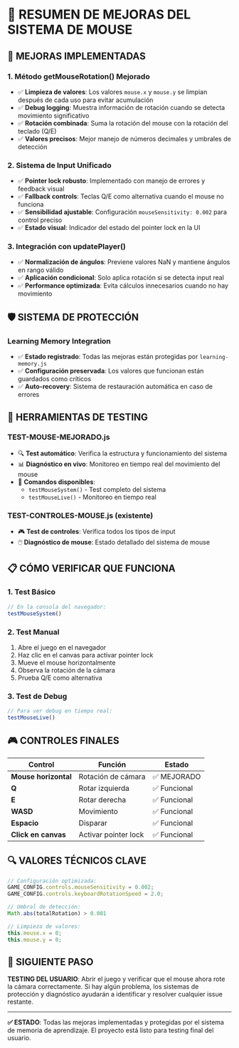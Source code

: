 # 🎯 RESUMEN DE MEJORAS DEL SISTEMA DE MOUSE

## 🔧 MEJORAS IMPLEMENTADAS

### 1. **Método getMouseRotation() Mejorado**
- ✅ **Limpieza de valores**: Los valores `mouse.x` y `mouse.y` se limpian después de cada uso para evitar acumulación
- ✅ **Debug logging**: Muestra información de rotación cuando se detecta movimiento significativo
- ✅ **Rotación combinada**: Suma la rotación del mouse con la rotación del teclado (Q/E)
- ✅ **Valores precisos**: Mejor manejo de números decimales y umbrales de detección

### 2. **Sistema de Input Unificado**
- ✅ **Pointer lock robusto**: Implementado con manejo de errores y feedback visual
- ✅ **Fallback controls**: Teclas Q/E como alternativa cuando el mouse no funciona
- ✅ **Sensibilidad ajustable**: Configuración `mouseSensitivity: 0.002` para control preciso
- ✅ **Estado visual**: Indicador del estado del pointer lock en la UI

### 3. **Integración con updatePlayer()**
- ✅ **Normalización de ángulos**: Previene valores NaN y mantiene ángulos en rango válido
- ✅ **Aplicación condicional**: Solo aplica rotación si se detecta input real
- ✅ **Performance optimizada**: Evita cálculos innecesarios cuando no hay movimiento

## 🛡️ SISTEMA DE PROTECCIÓN

### Learning Memory Integration
- ✅ **Estado registrado**: Todas las mejoras están protegidas por `learning-memory.js`
- ✅ **Configuración preservada**: Los valores que funcionan están guardados como críticos
- ✅ **Auto-recovery**: Sistema de restauración automática en caso de errores

## 🧪 HERRAMIENTAS DE TESTING

### TEST-MOUSE-MEJORADO.js
- 🔍 **Test automático**: Verifica la estructura y funcionamiento del sistema
- 📊 **Diagnóstico en vivo**: Monitoreo en tiempo real del movimiento del mouse
- 🎯 **Comandos disponibles**:
  - `testMouseSystem()` - Test completo del sistema
  - `testMouseLive()` - Monitoreo en tiempo real

### TEST-CONTROLES-MOUSE.js (existente)
- 🎮 **Test de controles**: Verifica todos los tipos de input
- 🖱️ **Diagnóstico de mouse**: Estado detallado del sistema de mouse

## 📋 CÓMO VERIFICAR QUE FUNCIONA

### 1. **Test Básico**
```javascript
// En la consola del navegador:
testMouseSystem()
```

### 2. **Test Manual**
1. Abre el juego en el navegador
2. Haz clic en el canvas para activar pointer lock
3. Mueve el mouse horizontalmente
4. Observa la rotación de la cámara
5. Prueba Q/E como alternativa

### 3. **Test de Debug**
```javascript
// Para ver debug en tiempo real:
testMouseLive()
```

## 🎮 CONTROLES FINALES

| Control | Función | Estado |
|---------|---------|--------|
| **Mouse horizontal** | Rotación de cámara | ✅ MEJORADO |
| **Q** | Rotar izquierda | ✅ Funcional |
| **E** | Rotar derecha | ✅ Funcional |
| **WASD** | Movimiento | ✅ Funcional |
| **Espacio** | Disparar | ✅ Funcional |
| **Click en canvas** | Activar pointer lock | ✅ Funcional |

## 🔍 VALORES TÉCNICOS CLAVE

```javascript
// Configuración optimizada:
GAME_CONFIG.controls.mouseSensitivity = 0.002;
GAME_CONFIG.controls.keyboardRotationSpeed = 2.0;

// Umbral de detección:
Math.abs(totalRotation) > 0.001

// Limpieza de valores:
this.mouse.x = 0;
this.mouse.y = 0;
```

## 🚀 SIGUIENTE PASO

**TESTING DEL USUARIO**: Abrir el juego y verificar que el mouse ahora rote la cámara correctamente. Si hay algún problema, los sistemas de protección y diagnóstico ayudarán a identificar y resolver cualquier issue restante.

---

**✅ ESTADO**: Todas las mejoras implementadas y protegidas por el sistema de memoria de aprendizaje. El proyecto está listo para testing final del usuario.
